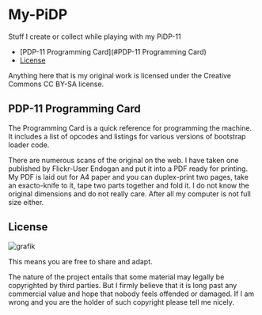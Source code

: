 # My-PiDP
Stuff I create or collect while playing with my PiDP-11

* [PDP-11 Programming Card](#PDP-11 Programming Card)
* [License](#License)

Anything here that is my original work is licensed under the Creative Commons CC BY-SA license.

## PDP-11 Programming Card

The Programming Card is a quick reference for programming the machine. It includes a list of opcodes and listings for various versions of bootstrap loader code.

There are numerous scans of the original on the web. I have taken one published by Flickr-User Endogan and put it into a PDF ready for printing. My PDF is laid out for A4 paper and you can duplex-print two pages, take an exacto-knife to it, tape two parts together and fold it. I do not know the original dimensions and do not really care. After all my computer is not full size either.

## License

![grafik](https://user-images.githubusercontent.com/18619449/112669808-6a846c00-8e60-11eb-8e8c-fbc91c85426a.png)

This means you are free to share and adapt.
 
The nature of the project entails that some material may legally be copyrighted by third parties. But I firmly believe that it is long past any commercial value and hope that nobody feels offended or damaged. If I am wrong and you are the holder of such copyright please tell me nicely.

